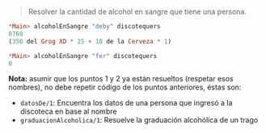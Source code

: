 > Resolver la cantidad de alcohol en sangre que tiene una persona. 

``` haskell
*Main> alcoholEnSangre "deby" discotequers
8760
(350 del Grog XD * 25 + 10 de la Cerveza * 1) 

*Main> alcoholEnSangre "fer" discotequers
0
```

**Nota:** asumir que los puntos 1 y 2 ya están resueltos (respetar esos nombres), no debe repetir código de los puntos anteriores, éstas son:

* `datosDe/1`: Encuentra los datos de una persona que ingresó a la discoteca en base al nombre
* `graduacionAlcoholica/1`: Resuelve la graduación alcohólica de un trago

